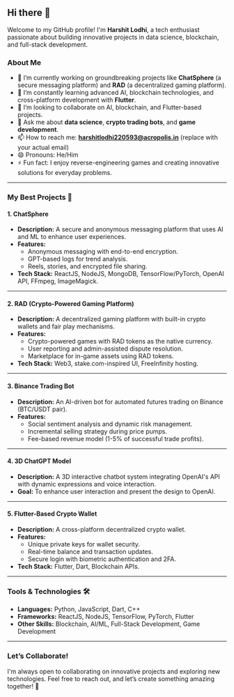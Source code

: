 ## Hi there 👋

Welcome to my GitHub profile! I'm **Harshit Lodhi**, a tech enthusiast passionate about building innovative projects in data science, blockchain, and full-stack development.

### About Me
- 🔭 I’m currently working on groundbreaking projects like **ChatSphere** (a secure messaging platform) and **RAD** (a decentralized gaming platform).
- 🌱 I’m constantly learning advanced AI, blockchain technologies, and cross-platform development with **Flutter**.
- 👯 I’m looking to collaborate on AI, blockchain, and Flutter-based projects.
- 💬 Ask me about **data science**, **crypto trading bots**, and **game development**.
- 📫 How to reach me: **harshitlodhi220593@acropolis.in** (replace with your actual email)
- 😄 Pronouns: He/Him
- ⚡ Fun fact: I enjoy reverse-engineering games and creating innovative solutions for everyday problems.

---

### My Best Projects 🚀

#### **1. ChatSphere**
- **Description:** A secure and anonymous messaging platform that uses AI and ML to enhance user experiences.
- **Features:**
  - Anonymous messaging with end-to-end encryption.
  - GPT-based logs for trend analysis.
  - Reels, stories, and encrypted file sharing.
- **Tech Stack:** ReactJS, NodeJS, MongoDB, TensorFlow/PyTorch, OpenAI API, FFmpeg, ImageMagick.

---

#### **2. RAD (Crypto-Powered Gaming Platform)**
- **Description:** A decentralized gaming platform with built-in crypto wallets and fair play mechanisms.
- **Features:**
  - Crypto-powered games with RAD tokens as the native currency.
  - User reporting and admin-assisted dispute resolution.
  - Marketplace for in-game assets using RAD tokens.
- **Tech Stack:** Web3, stake.com-inspired UI, FreeInfinity hosting.

---

#### **3. Binance Trading Bot**
- **Description:** An AI-driven bot for automated futures trading on Binance (BTC/USDT pair).
- **Features:**
  - Social sentiment analysis and dynamic risk management.
  - Incremental selling strategy during price pumps.
  - Fee-based revenue model (1-5% of successful trade profits).

---

#### **4. 3D ChatGPT Model**
- **Description:** A 3D interactive chatbot system integrating OpenAI's API with dynamic expressions and voice interaction.
- **Goal:** To enhance user interaction and present the design to OpenAI.

---

#### **5. Flutter-Based Crypto Wallet**
- **Description:** A cross-platform decentralized crypto wallet.
- **Features:**
  - Unique private keys for wallet security.
  - Real-time balance and transaction updates.
  - Secure login with biometric authentication and 2FA.
- **Tech Stack:** Flutter, Dart, Blockchain APIs.

---

### Tools & Technologies 🛠️
- **Languages:** Python, JavaScript, Dart, C++
- **Frameworks:** ReactJS, NodeJS, TensorFlow, PyTorch, Flutter
- **Other Skills:** Blockchain, AI/ML, Full-Stack Development, Game Development

---

### Let’s Collaborate!
I'm always open to collaborating on innovative projects and exploring new technologies. Feel free to reach out, and let’s create something amazing together! 🌟
